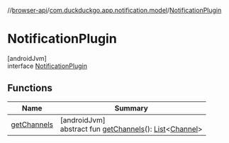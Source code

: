 //[browser-api](../../../index.md)/[com.duckduckgo.app.notification.model](../index.md)/[NotificationPlugin](index.md)

# NotificationPlugin

[androidJvm]\
interface [NotificationPlugin](index.md)

## Functions

| Name | Summary |
|---|---|
| [getChannels](get-channels.md) | [androidJvm]<br>abstract fun [getChannels](get-channels.md)(): [List](https://kotlinlang.org/api/latest/jvm/stdlib/kotlin.collections/-list/index.html)&lt;[Channel](../-channel/index.md)&gt; |

